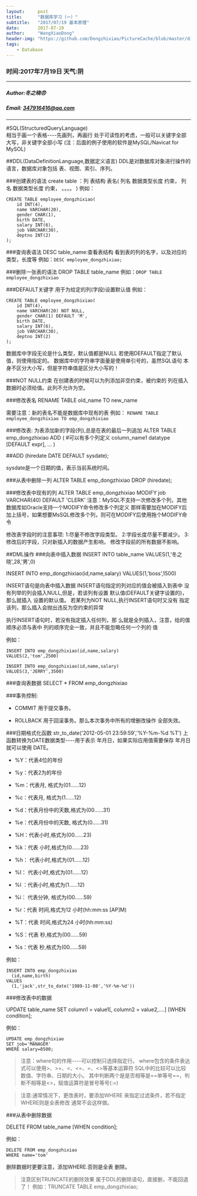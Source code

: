 ```yaml
---
layout:     post
title:      "数据库学习（一）"
subtitle:   "2017/07/19 基本原理"
date:       2017-07-19
author:     "WangXiaoDong"
header-img: "https://github.com/Dongzhixiao/PictureCache/blob/master/diaryPic/20170719.jpg?raw=true"
tags:
    - Database
---
```


### 时间:2017年7月19日 天气:阴
-----
#####   Author:冬之晓:angry:
#####   Email: 347916416@qq.com
----------

#SQL(StructuredQueryLanguage)    
相当于画一个表格----先画列，再画行
处于可读性的考虑，一般可以关键字全部大写，非关键字全部小写
(注：后面的例子使用的软件是MySQL/Navicat for MySOL)

##DDL(DataDefinitionLanguage,数据定义语言)
DDL是对数据库对象进行操作的语言，数据库对象包括
表、视图、索引、序列。

###创建表的语法
create table ：列 表结构
表名(
列名 数据类型长度 约束，
列名 数据类型长度 约束，
。。。。
)
例如：

```
CREATE TABLE employee_dongzhixiao(
	id INT(4),
	name VARCHAR(20),
	gender CHAR(1),
	birth DATE,
  	salary INT(6),
  	job VARCHAR(30),
  	deptno INT(2)
);
```

###查询表语法
DESC table_name:查看表结构
看到表的列的名字，以及对应的类型，长度等
例如：`DESC employee_dongzhixiao;`


###删除一张表的语法
DROP TABLE table_name
例如：`DROP TABLE employee_dongzhixiao`

###DEFAULT关键字
用于为给定的列(字段)设置默认值
例如：

```
CREATE TABLE employee_dongzhixiao(
    id INT(4),
    name VARCHAR(20) NOT NULL,
    gender CHAR(1) DEFAULT 'M',
    birth DATE,
    salary INT(6),
    job VARCHAR(30),
    deptno INT(2)
);
```

数据库中字段无论是什么类型，默认值都是NULL
若使用DEFAULT指定了默认值，则使用指定的。
数据库中的字符串字面量是使用单引号的，虽然SQL语句
本身不区分大小写，但是字符串值是区分大小写的！

###NOT NULL约束
在创建表的时候可以为列添加非空约束，被约束的
列在插入数据时必须给值。此列不允许为空。

###修改表名
RENAME TABLE old_name TO new_name

需要注意：新的表名不能是数据库中现有的表
例如：
`RENAME TABLE employee_dongzhixiao TO emp_dongzhixiao`


###修改表:
为表添加新的字段(列),总是在表的最后一列追加
ALTER TABLE emp_dongzhixiao ADD
(
	#可以有多个列定义
	column_name1 datatype [DEFAULT expr],
	...
)

##ADD (hiredate DATE DEFAULT sysdate);

sysdate是一个日期的值，表示当前系统时间。


###从表中删除一列
ALTER TABLE emp_dongzhixiao
DROP (hiredate);

###修改表中现有的列
ALTER TABLE emp_dongzhixiao
MODIFY job VARCHAR(40) DEFAULT 'CLERK'
注意：MySQL不支持一次修改多个列，其他数据库如Oracle支持一个MODIFY命令修改多个列定义
那样需要加在MODIFY后加上括号，如果想要MsSQL修改多个列，则可在MODIFY后使用拖个MODIFY命令   

修改表字段时的注意事项:
1:尽量不修改字段类型。
2:字段长度尽量不要减少。
3:修改后的字段，只对新插入的数据产生影响，
   修改字段前的所有数据不影响。

##DML操作
###向表中插入数据
INSERT INTO table_name
VALUES(1,'冬之晓',28,'男',0)

INSERT INTO 
   emp_dongzhixiao(id,name,salary)
VALUES(1,'boss',1500)

INSERT语句是向表中插入数据
INSERT语句指定的列对应的值会被插入到表中
没有列举的列会插入NULL,但是，若该列有设置
默认值(DEFAULT关键字设置的)，那么就插入
设置的默认值。
若某列为NOT NULL,执行INSERT语句时又没有
指定该列，那么插入会抛出违反为空约束的异常

执行INSERT语句时，若没有指定插入任何列，那
么就是全列插入，注意，给的值顺序必须与表中
列的顺序完全一致，并且不能忽略任何一个列的
值

例如：
```
INSERT INTO emp_dongzhixiao(id,name,salary)
VALUES(2,'tom',2500)

INSERT INTO emp_dongzhixiao(id,name,salary)
VALUES(3,'JERRY',3500)
```

###查询表数据
SELECT   *    FROM    emp_dongzhixiao

###事务控制:

- COMMIT
用于提交事务。

- ROLLBACK
用于回滚事务。那么本次事务中所有的增删改操作
全部失效。

###日期格式化函数
str_to_date('2012-05-01 23:59:59','%Y-%m-%d %T')
 上函数转换为DATE数据类型----用于表示 年月日，如果实际应用值需要保存 年月日 就可以使用 DATE。 
 
- %Y：代表4位的年份
- %y：代表2为的年份
 
- %m：代表月, 格式为(01……12)  
- %c：代表月, 格式为(1……12)
 
- %d：代表月份中的天数,格式为(00……31)  
- %e：代表月份中的天数, 格式为(0……31) 
 
- %H：代表小时,格式为(00……23)  
- %k：代表 小时,格式为(0……23)  
- %h： 代表小时,格式为(01……12)  
- %I： 代表小时,格式为(01……12)  
- %l ：代表小时,格式为(1……12)
  
- %i： 代表分钟, 格式为(00……59) 

- %r：代表 时间,格式为12 小时(hh:mm:ss [AP]M)  
- %T：代表 时间,格式为24 小时(hh:mm:ss) 

- %S：代表 秒,格式为(00……59)  
- %s：代表 秒,格式为(00……59) 

例如：
```
INSERT INTO emp_dongzhixiao
  (id,name,birth)
VALUES
  (1,'jack',str_to_date('1989-11-08','%Y-%m-%d'))
```

###修改表中的数据

UPDATE table_name
SET  column1 = value1[, column2 = value2,....]
[WHEN condition];

例如：
```
UPDATE emp_dongzhixiao
SET job='MANAGER' 
WHERE salary=8500;
```
>注意：where句的作用----可以控制只选择指定行。
where包含的条件表达式可以使用>、>=、<、<=、=、<>等基本运算符
SQL中的比较可以比较数值、字符串、日期的大小。
其中判断两个是是否相等是==单等号==，判断不相等是<>，赋值运算符是冒号等号(:=)

>注意:通常情况下，更改表时，要添加WHERE
来指定过滤条件，若不指定WHERE则是全表修改
通常不会这样做。

###从表中删除数据

DELETE FROM table_name
[WHEN condition];

例如：
```
DELETE FROM emp_dongzhixiao
WHERE name='tom' 
```

删除数据时更要注意，添加WHERE.否则是全表
删除。

>注意区别TRUNCATE的删除效果
属于DDL的删除语句，直接删，不能回退了！
例如：TRUNCATE TABLE emp_dongzhixiao;





